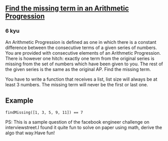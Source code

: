 <h2><a href=https://www.codewars.com/kata/52de553ebb55d1fca3000371/train/javascript target="_blank">Find the missing term in an Arithmetic Progression</a></h2><h3>6 kyu</h3><p>An Arithmetic Progression is defined as one in which there is a constant difference between the consecutive terms of a given series of numbers. You are provided with consecutive elements of an Arithmetic Progression. There is however one hitch: exactly one term from the original series is missing from the set of numbers which have been given to you. The rest of the given series is the same as the original AP.  Find the missing term.  </p><p>You have to write a function that receives a list, list size will always be at least 3 numbers. The missing term will never be the first or last one.</p><h2 id="example">Example</h2><pre><code class="language-php"><span class="cm-variable">findMissing</span>([<span class="cm-number">1</span>, <span class="cm-number">3</span>, <span class="cm-number">5</span>, <span class="cm-number">9</span>, <span class="cm-number">11</span>]) <span class="cm-operator">==</span> <span class="cm-number">7</span></code></pre><pre style="display: none;"><code class="language-csharp"><span class="cm-variable">Kata</span>.<span class="cm-variable">FindMissing</span>(<span class="cm-keyword">new</span> <span class="cm-variable">List</span><span class="cm-operator">&lt;</span><span class="cm-type">int</span><span class="cm-operator">&gt;</span> {<span class="cm-number">1</span>, <span class="cm-number">3</span>, <span class="cm-number">5</span>, <span class="cm-number">9</span>, <span class="cm-number">11</span>}) <span class="cm-operator">=&gt;</span> <span class="cm-number">7</span></code></pre><pre style="display: none;"><code class="language-fsharp"><span class="cm-variable">findMissing</span> [<span class="cm-operator">|</span> <span class="cm-number">1</span>; <span class="cm-number">3</span>; <span class="cm-number">5</span>; <span class="cm-number">9</span>; <span class="cm-number">11</span> <span class="cm-operator">|</span>] <span class="cm-operator">=</span> <span class="cm-number">7</span></code></pre><pre style="display: none;"><code class="language-python"><span class="cm-variable">find_missing</span>([<span class="cm-number">1</span>, <span class="cm-number">3</span>, <span class="cm-number">5</span>, <span class="cm-number">9</span>, <span class="cm-number">11</span>]) <span class="cm-operator">==</span> <span class="cm-number">7</span></code></pre><pre style="display: none;"><code class="language-swift"><span class="cm-variable">find_missing</span><span class="cm-punctuation">(</span><span class="cm-punctuation">[</span><span class="cm-number">1</span><span class="cm-punctuation">,</span> <span class="cm-number">3</span><span class="cm-punctuation">,</span> <span class="cm-number">5</span><span class="cm-punctuation">,</span> <span class="cm-number">9</span><span class="cm-punctuation">,</span> <span class="cm-number">11</span><span class="cm-punctuation">]</span><span class="cm-punctuation">)</span> <span class="cm-operator">=</span><span class="cm-operator">=</span> <span class="cm-number">7</span></code></pre><pre style="display: none;"><code class="language-ruby"><span class="cm-variable">findMissing</span>([<span class="cm-number">1</span>, <span class="cm-number">3</span>, <span class="cm-number">5</span>, <span class="cm-number">9</span>, <span class="cm-number">11</span>]) <span class="cm-operator">==</span> <span class="cm-number">7</span></code></pre><pre style="display: none;"><code class="language-c"><span class="cm-variable">find_missing</span>((<span class="cm-keyword">const</span> <span class="cm-type">int</span>[]){<span class="cm-number">1</span>,<span class="cm-number">3</span>,<span class="cm-number">5</span>,<span class="cm-number">9</span>,<span class="cm-number">11</span>}, <span class="cm-number">5</span>)  <span class="cm-operator">=&gt;</span> <span class="cm-number">7</span></code></pre><pre style="display: none;"><code class="language-nasm"><span class="cm-tag">nums:</span>  <span class="cm-tag">dw</span>  <span class="cm-number">1</span>,<span class="cm-number">3</span>,<span class="cm-number">5</span>,<span class="cm-number">9</span>,<span class="cm-number">11</span><span class="cm-keyword">mov</span> <span class="cm-builtin">rdi</span>, nums<span class="cm-keyword">mov</span> <span class="cm-builtin">rsi</span>, <span class="cm-number">5</span><span class="cm-keyword">call</span> find_missing    <span class="cm-comment">; EAX &lt;- 7</span></code></pre><pre style="display: none;"><code class="language-factor"><span class="cm-keyword">{</span> <span class="cm-number">1 3</span> <span class="cm-number">5 9</span> <span class="cm-number">11</span> <span class="cm-keyword">}</span> <span class="cm-variable">find-missing</span> <span class="cm-comment">! =&gt; 7</span></code></pre><p>PS: This is a sample question of the facebook engineer challenge on interviewstreet.I found it quite fun to solve on paper using math, derive the algo that way.Have fun!</p>